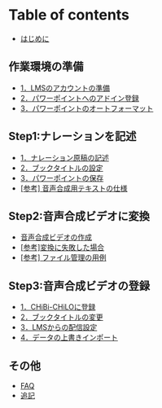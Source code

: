 # Table of contents

* [はじめに](README.md)

## 作業環境の準備 <a href="#prepare" id="prepare"></a>

* [1．LMSのアカウントの準備](prepare/lms.md)
* [2．パワーポイントへのアドイン登録](prepare/powerpoint-1.md)
* [3．パワーポイントのオートフォーマット](prepare/powerpoint-2.md)

## Step1:ナレーションを記述 <a href="#narration" id="narration"></a>

* [1．ナレーション原稿の記述](narration/describe.md)
* [2．ブックタイトルの設定](narration/book-title.md)
* [3．パワーポイントの保存](narration/save-powerpoint.md)
* [\[参考\] 音声合成用テキストの仕様](narration/text.md)

## Step2:音声合成ビデオに変換 <a href="#video" id="video"></a>

* [音声合成ビデオの作成](video/convert-web.md)
* [\[参考\]変換に失敗した場合](video/fail-conversion.md)
* [\[参考\] ファイル管理の用例](video/file-management.md)

## Step3:音声合成ビデオの登録 <a href="#chibi-chilo" id="chibi-chilo"></a>

* [1．CHiBi-CHiLOに登録](chibi-chilo/registration.md)
* [2．ブックタイトルの変更](chibi-chilo/book-title.md)
* [3．LMSからの配信設定](chibi-chilo/lms.md)
* [4．データの上書きインポート](chibi-chilo/overwrite-import.md)

## その他 <a href="#other" id="other"></a>

* [FAQ](other/faq.md)
* [追記](other/license.md)
